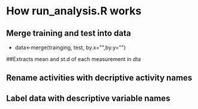# How run_analysis.R works

## Merge training and test into data
* data<-merge(trainging, test, by.x="",by.y="")

##Extracts mean and st.d of each measurement in dta


## Rename activities with decriptive activity names


## Label data with descriptive variable names

